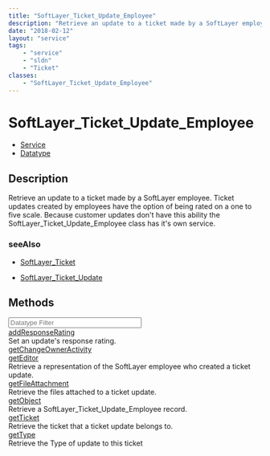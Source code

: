 ```yaml
---
title: "SoftLayer_Ticket_Update_Employee"
description: "Retrieve an update to a ticket made by a SoftLayer employee. Ticket updates created by employees have the option of bein... "
date: "2018-02-12"
layout: "service"
tags:
    - "service"
    - "sldn"
    - "Ticket"
classes:
    - "SoftLayer_Ticket_Update_Employee"
---
```

# SoftLayer_Ticket_Update_Employee
<div id='service-datatype'>
    <ul id='sldn-reference-tabs'>
    <li id='service'> <a href='/reference/services/SoftLayer_Ticket_Update_Employee' >Service</a></li>    <li id='datatype'> <a href='/reference/datatypes/SoftLayer_Ticket_Update_Employee' >Datatype</a></li>
    </ul>
</div>

## Description
Retrieve an update to a ticket made by a SoftLayer employee. Ticket updates created by employees have the option of being rated on a one to five scale. Because customer updates don't have this ability the SoftLayer_Ticket_Update_Employee class has it's own service. 



### seeAlso

* [SoftLayer_Ticket](/reference/datatypes/SoftLayer_Ticket )


* [SoftLayer_Ticket_Update](/reference/datatypes/SoftLayer_Ticket_Update )


        
<div id="properties" class="content">
    <h2>Methods</h2>
    <div class="view-filters">
        <div class="clearfix">
            <div class="search-input-box">
                <input placeholder="Datatype Filter" onkeyup="titleSearch(inputId='edit-combine', divId='method-div', elementClass='method-row')" 
                    type="text" id="edit-combine" value="" size="30" maxlength="128" class="form-text">
            </div>
        </div>
    </div>
    <div id="method-div">
            <div class="method-row">
                        <span class='view-field-title'><a href='/reference/services/SoftLayer_Ticket_Update_Employee/addResponseRating'> addResponseRating</a> </span>
            <div class='views-field-body'>Set an update's response rating.</div>
        </div>
            <div class="method-row">
                        <span class='view-field-title'><a href='/reference/services/SoftLayer_Ticket_Update_Employee/getChangeOwnerActivity'> getChangeOwnerActivity</a> </span>
            <div class='views-field-body'></div>
        </div>
            <div class="method-row">
                        <span class='view-field-title'><a href='/reference/services/SoftLayer_Ticket_Update_Employee/getEditor'> getEditor</a> </span>
            <div class='views-field-body'>Retrieve a representation of the SoftLayer employee who created a ticket update.</div>
        </div>
            <div class="method-row">
                        <span class='view-field-title'><a href='/reference/services/SoftLayer_Ticket_Update_Employee/getFileAttachment'> getFileAttachment</a> </span>
            <div class='views-field-body'>Retrieve the files attached to a ticket update.</div>
        </div>
            <div class="method-row">
                        <span class='view-field-title'><a href='/reference/services/SoftLayer_Ticket_Update_Employee/getObject'> getObject</a> </span>
            <div class='views-field-body'>Retrieve a SoftLayer_Ticket_Update_Employee record.</div>
        </div>
            <div class="method-row">
                        <span class='view-field-title'><a href='/reference/services/SoftLayer_Ticket_Update_Employee/getTicket'> getTicket</a> </span>
            <div class='views-field-body'>Retrieve the ticket that a ticket update belongs to.</div>
        </div>
            <div class="method-row">
                        <span class='view-field-title'><a href='/reference/services/SoftLayer_Ticket_Update_Employee/getType'> getType</a> </span>
            <div class='views-field-body'>Retrieve the Type of update to this ticket</div>
        </div>
        </div>
</div>

